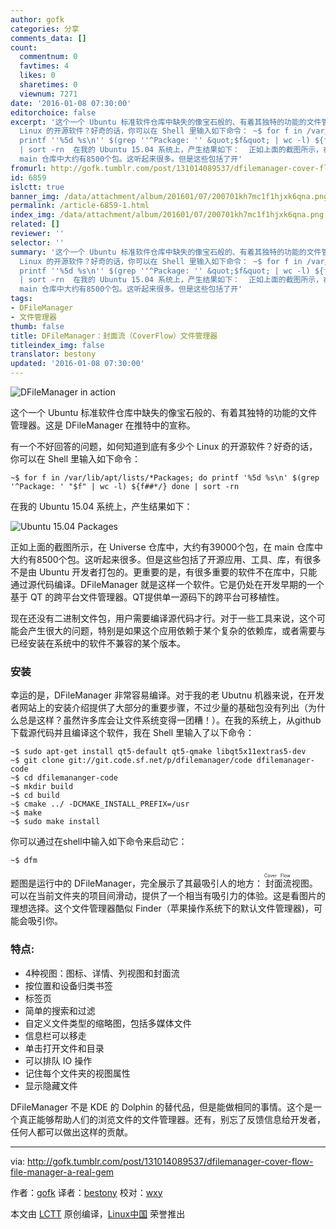 ```yaml
---
author: gofk
categories: 分享
comments_data: []
count:
  commentnum: 0
  favtimes: 4
  likes: 0
  sharetimes: 0
  viewnum: 7271
date: '2016-01-08 07:30:00'
editorchoice: false
excerpt: '这个一个 Ubuntu 标准软件仓库中缺失的像宝石般的、有着其独特的功能的文件管理器。这是 DFileManager 在推特中的宣称。 有一个不好回答的问题，如何知道到底有多少个
  Linux 的开源软件？好奇的话，你可以在 Shell 里输入如下命令： ~$ for f in /var/lib/apt/lists/*Packages; do
  printf ''%5d %s\n'' $(grep ''^Package: '' &quot;$f&quot; | wc -l) ${f##*/} done
  | sort -rn  在我的 Ubuntu 15.04 系统上，产生结果如下：  正如上面的截图所示，在 Universe 仓库中，大约有39000个包，在
  main 仓库中大约有8500个包。这听起来很多。但是这些包括了开'
fromurl: http://gofk.tumblr.com/post/131014089537/dfilemanager-cover-flow-file-manager-a-real-gem
id: 6859
islctt: true
banner_img: /data/attachment/album/201601/07/200701kh7mc1f1hjxk6qna.png
permalink: /article-6859-1.html
index_img: /data/attachment/album/201601/07/200701kh7mc1f1hjxk6qna.png.thumb.jpg
related: []
reviewer: ''
selector: ''
summary: '这个一个 Ubuntu 标准软件仓库中缺失的像宝石般的、有着其独特的功能的文件管理器。这是 DFileManager 在推特中的宣称。 有一个不好回答的问题，如何知道到底有多少个
  Linux 的开源软件？好奇的话，你可以在 Shell 里输入如下命令： ~$ for f in /var/lib/apt/lists/*Packages; do
  printf ''%5d %s\n'' $(grep ''^Package: '' &quot;$f&quot; | wc -l) ${f##*/} done
  | sort -rn  在我的 Ubuntu 15.04 系统上，产生结果如下：  正如上面的截图所示，在 Universe 仓库中，大约有39000个包，在
  main 仓库中大约有8500个包。这听起来很多。但是这些包括了开'
tags:
- DFileManager
- 文件管理器
thumb: false
title: DFileManager：封面流（CoverFlow）文件管理器
titleindex_img: false
translator: bestony
updated: '2016-01-08 07:30:00'
---
```


![DFileManager in action](/data/attachment/album/201601/07/200701kh7mc1f1hjxk6qna.png)


这个一个 Ubuntu 标准软件仓库中缺失的像宝石般的、有着其独特的功能的文件管理器。这是 DFileManager 在推特中的宣称。


有一个不好回答的问题，如何知道到底有多少个 Linux 的开源软件？好奇的话，你可以在 Shell 里输入如下命令：



```
~$ for f in /var/lib/apt/lists/*Packages; do printf '%5d %s\n' $(grep '^Package: ' "$f" | wc -l) ${f##*/} done | sort -rn

```

在我的 Ubuntu 15.04 系统上，产生结果如下：


![Ubuntu 15.04 Packages](/data/attachment/album/201601/07/200702fvw8b4gqz0ersjba.png)


正如上面的截图所示，在 Universe 仓库中，大约有39000个包，在 main 仓库中大约有8500个包。这听起来很多。但是这些包括了开源应用、工具、库，有很多不是由 Ubuntu 开发者打包的。更重要的是，有很多重要的软件不在库中，只能通过源代码编译。DFileManager 就是这样一个软件。它是仍处在开发早期的一个基于 QT 的跨平台文件管理器。QT提供单一源码下的跨平台可移植性。


现在还没有二进制文件包，用户需要编译源代码才行。对于一些工具来说，这个可能会产生很大的问题，特别是如果这个应用依赖于某个复杂的依赖库，或者需要与已经安装在系统中的软件不兼容的某个版本。


### 安装


幸运的是，DFileManager 非常容易编译。对于我的老 Ubutnu 机器来说，在开发者网站上的安装介绍提供了大部分的重要步骤，不过少量的基础包没有列出（为什么总是这样？虽然许多库会让文件系统变得一团糟！）。在我的系统上，从github 下载源代码并且编译这个软件，我在 Shell 里输入了以下命令：



```
~$ sudo apt-get install qt5-default qt5-qmake libqt5x11extras5-dev
~$ git clone git://git.code.sf.net/p/dfilemanager/code dfilemanager-code
~$ cd dfilemananger-code
~$ mkdir build
~$ cd build
~$ cmake ../ -DCMAKE_INSTALL_PREFIX=/usr
~$ make
~$ sudo make install

```

你可以通过在shell中输入如下命令来启动它：



```
~$ dfm

```

题图是运行中的 DFileManager，完全展示了其最吸引人的地方：<ruby> 封面流 <rp>  （ </rp> <rt>  Cover Flow </rt> <rp>  ） </rp></ruby>视图。可以在当前文件夹的项目间滑动，提供了一个相当有吸引力的体验。这是看图片的理想选择。这个文件管理器酷似 Finder（苹果操作系统下的默认文件管理器)，可能会吸引你。


### 特点:


* 4种视图：图标、详情、列视图和封面流
* 按位置和设备归类书签
* 标签页
* 简单的搜索和过滤
* 自定义文件类型的缩略图，包括多媒体文件
* 信息栏可以移走
* 单击打开文件和目录
* 可以排队 IO 操作
* 记住每个文件夹的视图属性
* 显示隐藏文件


DFileManager 不是 KDE 的 Dolphin 的替代品，但是能做相同的事情。这个是一个真正能够帮助人们的浏览文件的文件管理器。还有，别忘了反馈信息给开发者，任何人都可以做出这样的贡献。




---


via: <http://gofk.tumblr.com/post/131014089537/dfilemanager-cover-flow-file-manager-a-real-gem>


作者：[gofk](http://gofk.tumblr.com/) 译者：[bestony](https://github.com/bestony) 校对：[wxy](https://github.com/wxy)


本文由 [LCTT](https://github.com/LCTT/TranslateProject) 原创编译，[Linux中国](https://linux.cn/) 荣誉推出